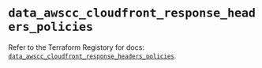 # `data_awscc_cloudfront_response_headers_policies`

Refer to the Terraform Registory for docs: [`data_awscc_cloudfront_response_headers_policies`](https://registry.terraform.io/providers/hashicorp/awscc/0.70.0/docs/data-sources/cloudfront_response_headers_policies).
